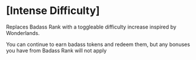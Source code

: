 # [Intense Difficulty]

Replaces Badass Rank with a toggleable difficulty increase inspired by Wonderlands.

You can continue to earn badass tokens and redeem them, but any bonuses you have from Badass Rank will not apply
